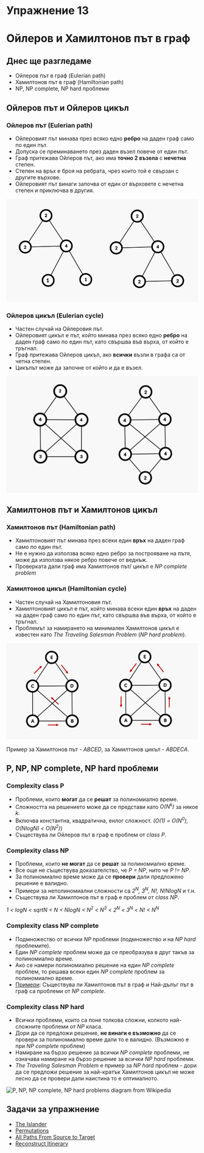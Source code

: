 # Упражнение 13

# Ойлеров и Хамилтонов път в граф

## Днес ще разгледаме

- Ойлеров път в граф (Eulerian path)
- Хамилтонов път в граф (Hamiltonian path)
- NP, NP complete, NP hard проблеми
  
## Ойлеров път и Ойлеров цикъл 

### Ойлеров път (Eulerian path)

- Ойлеровият път минава през всяко едно **ребро** на даден граф само по един път.
- Допуска се преминаването през даден възел повече от един път.
- Граф притежава Ойлеров път, ако има **точно 2 възела** с **нечетна** степен.
- Степен на връх е броя на ребрата, чрез които той е свързан с другите върхове.
- Ойлеровият път винаги започва от един от върховете с нечетна степен и приключва в другия.

![Simple Eulerian path and cycle graphs](media/simple_eulerian_path_and_cycle.png)

### Ойлеров цикъл (Eulerian cycle)

- Частен случай на Ойлеровия път.
- Ойлеровият цикъл е път, който минава през всяко едно **ребро** на даден граф само по един път, като свършва във върха, от който е тръгнал.
- Граф притежава Ойлеров цикъл, ако **всички** възли в графа са от четна степен.
- Цикълът може да започне от който и да е възел.

![Complex Eulerian path and cycle graphs](media/complex_eulerian_path_and_cycle.png)


## Хамилтонов път и Хамилтонов цикъл

### Хамилтонов път (Hamiltonian path)

- Хамилтоновият път минава през всеки един **връх** на даден граф само по един път.
- Не е нужно да използва всяко едно ребро за построяване на пътя, може да използва някое ребро повече от веднъж.
- Проверката дали граф има Хамилтонов път/ цикъл е *NP complete problem*

### Хамилтонов цикъл (Hamiltonian cycle)

- Частен случай на Хамилтоновия път.
- Хамилтоновият цикъл е път, който минава всеки един **връх** на даден на даден граф само по един път, като свършва във върха, от който е тръгнал.
- Проблемът за намирането на минимален Хамилтонов цикъл е известен като *The Traveling Salesman Problem* (*NP hard problem*).

![Hamiltonian path and cycle example](media/hamiltonian_path_and_cycle.png)

Пример за Хамилтонов път - *ABCED*, за Хамилтонов цикъл - *ABDECA*.

## P, NP, NP complete, NP hard проблеми

### Complexity class P 

- Проблеми, които **могат** да се **решат** за полиномиално време.
- Сложността на решението може да се представи като *O(N<sup>k</sup>)* за някое *k*.
- Включва константна, квадратична, енлог сложност. (*O(1) = O(N<sup>0</sup>), O(NlogN) < O(N<sup>2</sup>)*)
- Съществува ли Ойлеров път в граф е проблем от *class P*.
  
### Complexity class NP 

- Проблеми, които **не могат** да се **решат** за полиномиално време.
- Все още не съществува доказателство, че *P = NP*, нито че *P != NP*.
- За полиномиално време може да се **провери** дали предложено решение е валидно.
- Примери за неполиномиални сложности са *2<sup>N</sup>, 3<sup>N</sup>, N!, N!NlogN* и т.н.
- Съществува ли Хамилтонов път в граф е проблем от *class NP*.

*1 < logN < sqrtN < N < NlogN < N<sup>2</sup> < N<sup>3</sup> < 2<sup>N</sup> < 3<sup>N</sup> < N! < N<sup>N</sup>*

### Complexity class NP complete

- Подмножество от всички *NP* проблеми (подмножество и на *NP hard* проблемите).
- Един *NP complete* проблем може да се преобразува в друг такъв за полиномиално време.
- Ако се намери полиномиално решение на един *NP complete* проблем, то решава всеки един *NP complete* проблем за полиномиално време.
- [Примери](https://en.wikipedia.org/wiki/List_of_NP-complete_problems): Съществува ли Хамилтонов път в граф и Най-дълъг път в граф са проблеми от *NP complete*.

### Complexity class NP hard

- Всички проблеми, които са поне толкова сложни, колкото най-сложните проблеми от *NP* класа.
- Дори да се предложи решение, **не винаги е възможно** да се провери за полиномиално време дали то е валидно. (Възможно е при *NP complete* проблем)
- Намиране на бързо решение за всички *NP complete* проблеми, не означава намиране на бързо решение за всички *NP hard* проблеми.
- *The Traveling Salesman Problem* е пример за *NP hard* проблем - дори да се предложи решение за най-кратък Хамилтонов цикъл не може лесно да се провери дали наистина то е оптималното.

![P, NP, NP complete, NP hard problems diagram from Wikipedia](https://upload.wikimedia.org/wikipedia/commons/a/a0/P_np_np-complete_np-hard.svg)

## Задачи за упражнение

- [The Islander](https://www.hackerrank.com/contests/sda-hw-13-2022/challenges/islander/problem)
- [Permutations](https://leetcode.com/problems/permutations)
- [All Paths From Source to Target](https://leetcode.com/problems/all-paths-from-source-to-target)
- [Reconstruct Itinerary](https://leetcode.com/problems/reconstruct-itinerary)